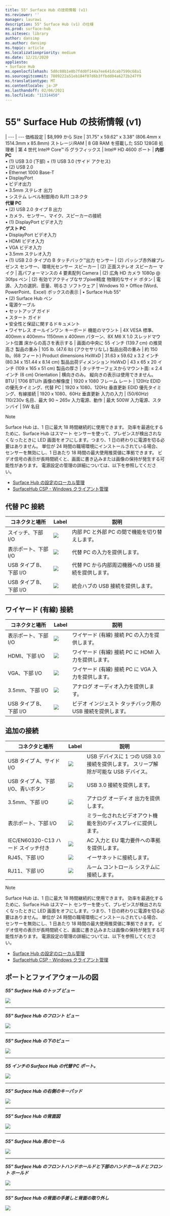 ```yaml
---
title: 55" Surface Hub の技術情報 (v1)
ms.reviewer: ''
manager: laurawi
description: 55" Surface Hub (v1) の仕様
ms.prod: surface-hub
ms.sitesec: library
author: dansimp
ms.author: dansimp
ms.topic: article
ms.localizationpriority: medium
ms.date: 12/21/2020
appliesto:
- Surface Hub
ms.openlocfilehash: 5d0c88b1e0b7fdd0f144a7ee641dcab7599c68a1
ms.sourcegitcommit: 7809222a51eb184f07d6b3ffbdd04a6272b247f9
ms.translationtype: MT
ms.contentlocale: ja-JP
ms.lasthandoff: 02/06/2021
ms.locfileid: "11314450"
---
```

# 55" Surface Hub の技術情報 (v1)

|
--- | ---
価格設定 | $8,999 から 
Size |  31.75" x 59.62" x 3.38" (806.4mm x 1514.3mm x 85.8mm)
ストレージ/RAM | 8 GB RAM を搭載した SSD 128GB
処理者 | 第 4 世代 Intel® Core™ i5 
グラフィックス |  Intel® HD 4600 
ポート | **内部 PC**<br>• (1) USB 3.0 (下部) + (1) USB 3.0 (サイド アクセス) <br>• (2) USB 2.0<br>• Ethernet 1000 Base-T<br>• DisplayPort <br>• ビデオ出力<br>• 3.5mm ステレオ 出力<br>• システム レベル制御用の RJ11 コネクタ<br>**代替 PC**<br>• (2) USB 2.0 タイプ B 出力<br>• カメラ、センサー、マイク、スピーカーの接続<br>• (1) DisplayPort ビデオ入力<br>**ゲスト PC**<br>• DisplayPort ビデオ入力<br>• HDMI ビデオ入力<br>• VGA ビデオ入力<br>• 3.5mm ステレオ入力<br>• (1) USB 2.0 タイプの B タッチバック™出力
センサー |   (2) パッシブ赤外線プレゼンス センサー、環境光センサー 
スピーカー |  (2) 正面ステレオ スピーカー 
マイク |    高パフォーマンスの 4 要素配列 
Camera |    (2) 広角 HD カメラ 1080p @ 30fps 
ペン  | (2) 有効でアクティブなサブpixel精度 
物理的なサイド ボタン | 電源、入力の選択、音量、明るさ 
ソフトウェア |  Windows 10 + Office (Word、PowerPoint、Excel) 
ボックスの表示 | • Surface Hub 55"<br>• (2) Surface Hub ペン<br>• 電源ケーブル<br>• セットアップ ガイド<br>• スタート ガイド<br>• 安全性と保証に関するドキュメント<br>• ワイヤレス オールインワン キーボード
機能のマウント   | 4X VESA 標準、400mm x 400mm+ 1150mm x 400mm パターン、8X M6 X 1.0 スレッドマウント位置
床からの高さを表示する   | 画面の中央に 55 インチ (139.7 cm) の推奨高さ
製品の重み |    105 lb. (47.6 lb) (アクセサリなし)
製品出荷の重み  | 約 150 lb。(68 フィート)
Product dimensions HxWxD |  31.63 x 59.62 x 3.2 インチ (80.34 x 151.44 x 8.14 cm)
製品出荷ディメンション HxWxD | 43 x 65 x 20 インチ (109 x 165 x 51 cm)
製品の厚さ   | タッチサーフェスからマウント面: ≤ 2.4 インチ (6 cm)
Orientation  | 横向きのみ。 縦向きの表示は使用できません。
BTU  | 1706 BTU/h
画像の解像度 |  1920 x 1080
フレーム レート |    120Hz
EDID の優先タイミング、代替 PC | 1920 x 1080、120Hz 垂直更新
EDID 優先タイミング、有線接続 |  1920 x 1080、60Hz 垂直更新
入力の入力 | (50/60Hz) 110/230v 名目、最大 90 ~ 265v
入力電源、動作 |    最大 500W
入力電源、スタンバイ    |   5W 名目


> [!NOTE]
> Surface Hub は、1 日に最大 18 時間継続的に使用できます。 効率を最適化するために、Surface Hub はスマート センサーを使って、プレゼンスが検出されなくなったときに LED 画面をオフにします。つまり、1 日の終わりに電源を切る必要はありません。 単位が 24 時間の職場環境にインストールされている場合、センサーを無効にし、1 日あたり 18 時間の最大使用推奨値に準拠できます。 ビデオ信号の表示が長時間続くと、画面に書き込みまたは画像の保持が発生する可能性があります。 電源設定の管理の詳細については、以下を参照してください。
>
> - [Surface Hub の設定のローカル管理](local-management-surface-hub-settings.md)
> - [SurfaceHub CSP - Windows クライアント管理](https://docs.microsoft.com/windows/client-management/mdm/surfacehub-csp)

## 代替 PC 接続 

コネクタと場所 | Label | 説明
--- | --- | ---
スイッチ、下部 I/O | ![](images/switch.png) | 内部 PC と外部 PC の間で機能を切り替えします。
表示ポート、下部 I/O | ![](images/dport.png) | 代替 PC の入力を提供します。
USB タイプ B、下部 I/O | ![](images/usb.png) | 代替 PC から内部周辺機器への USB 接続を提供します。 
USB タイプ B、下部 I/O | ![](images/usb.png) | 統合ハブの USB 接続を提供します。


## ワイヤード (有線) 接続

コネクタと場所 | Label | 説明
--- | --- | ---
表示ポート、下部 I/O | ![](images/dportio.png) | ワイヤード (有線) 接続 PC の入力を提供します。
HDMI、下部 I/O | ![](images/hdmi.png) | ワイヤード (有線) 接続 PC に HDMI 入力を提供します。
VGA、下部 I/O | ![](images/vga.png) | ワイヤード (有線) 接続 PC に VGA 入力を提供します。
3.5mm、下部 I/O | ![](images/35mm.png) | アナログ オーディオ入力を提供します。
USB タイプ B、下部 I/O | ![](images/usb.png) | ビデオ インジェスト タッチバック用の USB 接続を提供します。

## 追加の接続

コネクタと場所 | Label | 説明
--- | --- | ---
USB タイプ A、サイド I/O | ![](images/usb.png) | USB デバイスに 1 つの USB 3.0 接続を提供します。 スリープ解除が可能な USB デバイス。
USB タイプ A、下部 I/O、青いボタン | ![](images/usb.png) | USB 3.0 接続を提供します。
3.5mm、下部 I/O | ![](images/analog.png) | アナログ オーディオ 出力を提供します。
表示ポート、下部 I/O | ![](images/dportout.png) | ミラー化されたビデオアウト機能を別のディスプレイに提供します。
IEC/EN60320-C13 ハード スイッチ付き | ![](images/iec.png) | AC 入力と EU 電力要件への準拠を提供します。
RJ45、下部 I/O | ![](images/rj45.png) | イーサネットに接続します。
RJ11、下部 I/O | ![](images/rj11.png) | ルーム コントロール システムに接続します。


> [!NOTE]
> Surface Hub は、1 日に最大 18 時間継続的に使用できます。 効率を最適化するために、Surface Hub はスマート センサーを使って、プレゼンスが検出されなくなったときに LED 画面をオフにします。つまり、1 日の終わりに電源を切る必要はありません。 単位が 24 時間の職場環境にインストールされている場合、センサーを無効にし、1 日あたり 18 時間の最大使用推奨値に準拠できます。 ビデオ信号の表示が長時間続くと、画面に書き込みまたは画像の保持が発生する可能性があります。 電源設定の管理の詳細については、以下を参照してください。
>
> - [Surface Hub の設定のローカル管理](local-management-surface-hub-settings.md)
> - [SurfaceHub CSP - Windows クライアント管理](https://docs.microsoft.com/windows/client-management/mdm/surfacehub-csp)




## ポートとファイアウォールの図

***55" Surface Hub のトップ ビュー***

![](images/sh-55-top.png)

---


***55" Surface Hub のフロント ビュー***

![](images/sh-55-front.png)


---

***55" Surface Hub の下のビュー***

![](images/sh-55-bottom.png)


---

***55 インチの Surface Hub の代替 PC ポート。***

![](images/sh-55-rpc-ports.png)


---

***55" Surface Hub の右側のキーパッド***

![](images/key-55.png)


---

***55" Surface Hub の背面図***

![](images/sh-55-rear.png)


---

***55" Surface Hub 用のセール***

![](images/sh-55-clearance.png)

---


***55" Surface Hub のフロントハンドホールドと下部のハンドホールドとフロント ホールド***

![](images/sh-55-hand.png)


---


***55" Surface Hub の背面の手差しと背面の取り外し***

![](images/sh-55-hand-rear.png)


